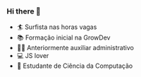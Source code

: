 ### Hi there 👋
* :surfer: Surfista nas horas vagas
* :books: Formação inicial na GrowDev
* :pouting_man: Anteriormente auxiliar administrativo
* :computer: JS lover
* :floppy_disk: Estudante de Ciência da Computação



<!--
**iansantosgit/iansantosgit** is a ✨ _special_ ✨ repository because its `README.md` (this file) appears on your GitHub profile.

Here are some ideas to get you started:
Surfista nas horas vagas
- 🌱 I’m currently learning ...
- 👯 I’m looking to collaborate on ...
- 🤔 I’m looking for help with ...
- 💬 Ask me about ...
- 📫 How to reach me: ...
- 😄 Pronouns: ...
- ⚡ Fun fact: ...
-->
